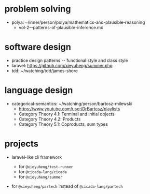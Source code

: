 # problem solving

- polya: ~/inner/person/polya/mathematics-and-plausible-reasoning
  - vol-2--patterns-of-plausible-inference.md

# software design

- practice design patterns -- functional style and class style
- laravel: https://github.com/xieyuheng/summer.php
- tdd: ~/watching/tdd/james-shore

# language design

- categorical-semantics: ~/watching/person/bartosz-milewski
  - https://www.youtube.com/user/DrBartosz/playlists
  - Category Theory 4.1: Terminal and initial objects
  - Category Theory 4.2: Products
  - Category Theory 5.1: Coproducts, sum types

# projects

- laravel-like cli framework

  - for `@xieyuheng/test-runner`
  - for `@cicada-lang/cicada`
  - for `@xieyuheng/summer`

- for `@xieyuheng/partech` instead of `@cicada-lang/partech`
